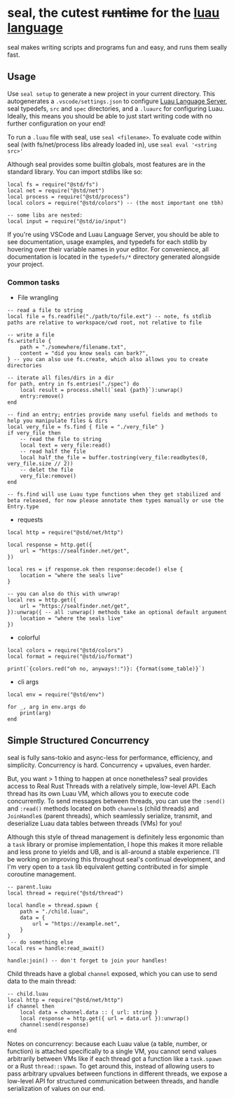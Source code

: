 # seal, the cutest ~~runtime~~ for the [luau language](https://luau.org)

seal makes writing scripts and programs fun and easy, and runs them seally fast.

## Usage

Use `seal setup` to generate a new project in your current directory. This autogenerates a `.vscode/settings.json` to configure [Luau Language Server](https://github.com/JohnnyMorganz/luau-lsp), seal typedefs, `src` and `spec` directories, and a `.luaurc` for configuring Luau. Ideally, this means you should be able to just start writing code with no further configuration on your end!

To run a `.luau` file with seal, use `seal <filename>`. To evaluate code within seal (with fs/net/process libs already loaded in), use `seal eval '<string src>'`

Although seal provides some builtin globals, most features are in the standard library. You can import stdlibs like so:

```luau
local fs = require("@std/fs")
local net = require("@std/net")
local process = require("@std/process")
local colors = require("@std/colors") -- (the most important one tbh)

-- some libs are nested:
local input = require("@std/io/input")
```

If you're using VSCode and Luau Language Server, you should be able to see documentation, usage examples, and typedefs for each stdlib by hovering over their variable names in your editor. For convenience, all documentation is located in the `typedefs/*` directory generated alongside your project.

### Common tasks

- File wrangling

```luau
-- read a file to string
local file = fs.readfile("./path/to/file.ext") -- note, fs stdlib paths are relative to workspace/cwd root, not relative to file

-- write a file
fs.writefile {
    path = "./somewhere/filename.txt",
    content = "did you know seals can bark?",
} -- you can also use fs.create, which also allows you to create directories

-- iterate all files/dirs in a dir
for path, entry in fs.entries("./spec") do
    local result = process.shell(`seal {path}`):unwrap()
    entry:remove()
end

-- find an entry; entries provide many useful fields and methods to help you manipulate files & dirs
local very_file = fs.find { file = "./very_file" }
if very_file then
    -- read the file to string
    local text = very_file:read()
    -- read half the file
    local half_the_file = buffer.tostring(very_file:readbytes(0, very_file.size // 2))
    -- delet the file
    very_file:remove()
end

-- fs.find will use Luau type functions when they get stabilized and beta released, for now please annotate them types manually or use the Entry.type

```

- requests

```luau
local http = require("@std/net/http")

local response = http.get({
    url = "https://sealfinder.net/get",
})

local res = if response.ok then response:decode() else {
    location = "where the seals live"
}

-- you can also do this with unwrap!
local res = http.get({
    url = "https://sealfinder.net/get",
}):unwrap({ -- all :unwrap() methods take an optional default argument
    location = "where the seals live"
})

```

- colorful

```luau
local colors = require("@std/colors")
local format = require("@std/io/format")

print(`{colors.red("oh no, anyways!:")}: {format(some_table)}`)
```

- cli args

```luau
local env = require("@std/env")

for _, arg in env.args do
    print(arg)
end
```

## Simple Structured Concurrency

seal is fully sans-tokio and async-less for performance, efficiency, and simplicity. Concurrency is hard. Concurrency + upvalues, even harder.

But, you want > 1 thing to happen at once nonetheless? seal provides access to Real Rust Threads with a relatively simple, low-level API. Each thread has its own Luau VM, which allows you to execute code concurrently. To send messages between threads, you can use the `:send()` and `:read()` methods located on both `channel`s (child threads) and `JoinHandle`s (parent threads), which seamlessly serialize, transmit, and deserialize Luau data tables between threads (VMs) for you!

Although this style of thread management is definitely less ergonomic than a `task` library or promise implementation, I hope this makes it more reliable and less prone to yields and UB, and is all-around a stable experience. I'll be working on improving this throughout seal's continual development, and I'm very open to a `task` lib equivalent getting contributed in for simple coroutine management.

```luau
-- parent.luau
local thread = require("@std/thread")

local handle = thread.spawn {
    path = "./child.luau",
    data = {
        url = "https://example.net",
    }
}
 -- do something else
local res = handle:read_await()

handle:join() -- don't forget to join your handles!
```

Child threads have a global `channel` exposed, which you can use to send data to the main thread:

```luau
-- child.luau
local http = require("@std/net/http")
if channel then
    local data = channel.data :: { url: string }
    local response = http.get({ url = data.url }):unwrap()
    channel:send(response)
end
```

Notes on concurrency: because each Luau value (a table, number, or function) is attached specifically to a single VM, you cannot send values arbitrarily between VMs like if each thread got a function like a `task.spawn` or a Rust `thread::spawn`. To get around this, instead of allowing users to pass arbitrary upvalues between functions in different threads, we expose a low-level API for structured communication between threads, and handle serialization of values on our end.
